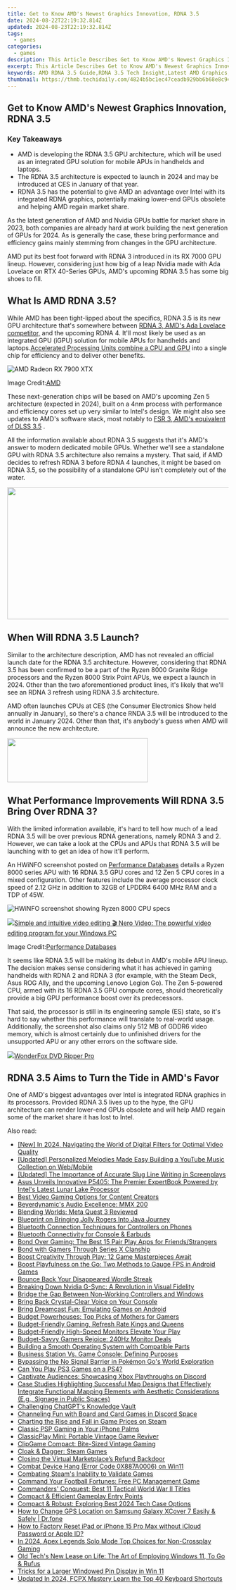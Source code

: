 ```yaml
---
title: Get to Know AMD's Newest Graphics Innovation, RDNA 3.5
date: 2024-08-22T22:19:32.814Z
updated: 2024-08-23T22:19:32.814Z
tags:
  - games
categories:
  - games
description: This Article Describes Get to Know AMD's Newest Graphics Innovation, RDNA 3.5
excerpt: This Article Describes Get to Know AMD's Newest Graphics Innovation, RDNA 3.5
keywords: AMD RDNA 3.5 Guide,RDNA 3.5 Tech Insight,Latest AMD Graphics,Explore AMD Innovations,New RDNA Graphics,AMD Graphic Advancements,Discover RDNA 3.5 Features
thumbnail: https://thmb.techidaily.com/4824b5bc1ec47ceadb929bb6b68e8c9454196f2de65b71eab7da2ab3371e3a0f.png
---
```


## Get to Know AMD's Newest Graphics Innovation, RDNA 3.5

### Key Takeaways

* AMD is developing the RDNA 3.5 GPU architecture, which will be used as an integrated GPU solution for mobile APUs in handhelds and laptops.
* The RDNA 3.5 architecture is expected to launch in 2024 and may be introduced at CES in January of that year.
* RDNA 3.5 has the potential to give AMD an advantage over Intel with its integrated RDNA graphics, potentially making lower-end GPUs obsolete and helping AMD regain market share.

 As the latest generation of AMD and Nvidia GPUs battle for market share in 2023, both companies are already hard at work building the next generation of GPUs for 2024\. As is generally the case, these bring performance and efficiency gains mainly stemming from changes in the GPU architecture.

 AMD put its best foot forward with RDNA 3 introduced in its RX 7000 GPU lineup. However, considering just how big of a leap Nvidia made with Ada Lovelace on RTX 40-Series GPUs, AMD's upcoming RDNA 3.5 has some big shoes to fill.

## What Is AMD RDNA 3.5?

 While AMD has been tight-lipped about the specifics, RDNA 3.5 is its new GPU architecture that's somewhere between [RDNA 3, AMD's Ada Lovelace competitor,](https://www.makeuseof.com/what-is-rdna-3/) and the upcoming RDNA 4\. It'll most likely be used as an integrated GPU (iGPU) solution for mobile APUs for handhelds and laptops.[Accelerated Processing Units combine a CPU and GPU](https://www.makeuseof.com/tag/what-is-the-difference-between-an-apu-a-cpu-and-a-gpu-makeuseof-explains/) into a single chip for efficiency and to deliver other benefits.

![AMD Radeon RX 7900 XTX](https://static1.makeuseofimages.com/wordpress/wp-content/uploads/2023/02/rx-7900-xtx.jpg)

 Image Credit:[AMD](https://www.youtube.com/watch?v=XAGFS8d%5FqLw)

 These next-generation chips will be based on AMD's upcoming Zen 5 architecture (expected in 2024), built on a 4nm process with performance and efficiency cores set up very similar to Intel's design. We might also see updates to AMD's software stack, most notably to [FSR 3, AMD's equivalent of DLSS 3.5](https://www.makeuseof.com/amd-announces-fsr-3-but-will-it-compete-with-dlss-35/) .

 All the information available about RDNA 3.5 suggests that it's AMD's answer to modern dedicated mobile GPUs. Whether we'll see a standalone GPU with RDNA 3.5 architecture also remains a mystery. That said, if AMD decides to refresh RDNA 3 before RDNA 4 launches, it might be based on RDNA 3.5, so the possibility of a standalone GPU isn't completely out of the water.

<!-- affiliate ads begin -->
<a href="https://25home.pxf.io/c/5597632/2090698/16836" target="_top" id="2090698"><img src="//a.impactradius-go.com/display-ad/16836-2090698" border="0" alt="" width="720" height="300"/></a>
<!-- affiliate ads end -->
## When Will RDNA 3.5 Launch?

 Similar to the architecture description, AMD has not revealed an official launch date for the RDNA 3.5 architecture. However, considering that RDNA 3.5 has been confirmed to be a part of the Ryzen 8000 Granite Ridge processors and the Ryzen 8000 Strix Point APUs, we expect a launch in 2024\. Other than the two aforementioned product lines, it's likely that we'll see an RDNA 3 refresh using RDNA 3.5 architecture.

 AMD often launches CPUs at CES (the Consumer Electronics Show held annually in January), so there's a chance RNDA 3.5 will be introduced to the world in January 2024\. Other than that, it's anybody's guess when AMD will announce the new architecture.

<!-- affiliate ads begin -->
<a href="https://godlikehost.sjv.io/c/5597632/1920054/21774" target="_top" id="1920054"><img src="//a.impactradius-go.com/display-ad/21774-1920054" border="0" alt="" width="320" height="100"/></a><img height="0" width="0" src="https://imp.pxf.io/i/5597632/1920054/21774" style="position:absolute;visibility:hidden;" border="0" />
<!-- affiliate ads end -->
## What Performance Improvements Will RDNA 3.5 Bring Over RDNA 3?

 With the limited information available, it's hard to tell how much of a lead RDNA 3.5 will be over previous RDNA generations, namely RDNA 3 and 2\. However, we can take a look at the CPUs and APUs that RDNA 3.5 will be launching with to get an idea of how it'll perform.

 An HWiNFO screenshot posted on [Performance Databases](https://performancedatabases.com/Content/Leak/Details/2023-09-01/Content.php) details a Ryzen 8000 series APU with 16 RDNA 3.5 GPU cores and 12 Zen 5 CPU cores in a mixed configuration. Other features include the average processor clock speed of 2.12 GHz in addition to 32GB of LPDDR4 6400 MHz RAM and a TDP of 45W.

![HWiNFO screenshot showing Ryzen 8000 CPU specs](https://static1.makeuseofimages.com/wordpress/wp-content/uploads/2023/09/rdna3-5-screenshot.jpg)

<!-- affiliate ads begin -->
<a href="https://store.nero.com/order/checkout.php?PRODS=42296685&QTY=1&AFFILIATE=108875&CART=1"><img src="http://cdnwww.nero.com/nero-com-wAssets/img/banners/2022/video-pp/ScreenshotSlider/Nero-Video-Advanced-editing.JPG" border="0">Simple and intuitive video editing
🎬 Nero Video:
The powerful video editing program for your Windows PC</a>
<!-- affiliate ads end -->
 Image Credit:[Performance Databases](https://performancedatabases.com/Content/Leak/Details/2023-09-01/Content.php)

 It seems like RDNA 3.5 will be making its debut in AMD's mobile APU lineup. The decision makes sense considering what it has achieved in gaming handhelds with RDNA 2 and RDNA 3 (for example, with the Steam Deck, Asus ROG Ally, and the upcoming Lenovo Legion Go). The Zen 5-powered CPU, armed with its 16 RDNA 3.5 GPU compute cores, should theoretically provide a big GPU performance boost over its predecessors.

 That said, the processor is still in its engineering sample (ES) state, so it's hard to say whether this performance will translate to real-world usage. Additionally, the screenshot also claims only 512 MB of GDDR6 video memory, which is almost certainly due to unfinished drivers for the unsupported APU or any other errors on the software side.

<!-- affiliate ads begin -->
<a href="https://secure.2checkout.com/order/checkout.php?PRODS=3922934&QTY=1&AFFILIATE=108875&CART=1"><img src="https://secure.avangate.com/images/merchant/4b0a0290ad7df100b77e86839989a75e/products/ripperpro.png" border="0">WonderFox DVD Ripper Pro</a>
<!-- affiliate ads end -->
## RDNA 3.5 Aims to Turn the Tide in AMD's Favor

 One of AMD's biggest advantages over Intel is integrated RDNA graphics in its processors. Provided RDNA 3.5 lives up to the hype, the GPU architecture can render lower-end GPUs obsolete and will help AMD regain some of the market share it has lost to Intel.


<ins class="adsbygoogle"
     style="display:block"
     data-ad-format="autorelaxed"
     data-ad-client="ca-pub-7571918770474297"
     data-ad-slot="1223367746"></ins>



<ins class="adsbygoogle"
     style="display:block"
     data-ad-client="ca-pub-7571918770474297"
     data-ad-slot="8358498916"
     data-ad-format="auto"
     data-full-width-responsive="true"></ins>





<span class="atpl-alsoreadstyle">Also read:</span>
<div><ul>
<li><a href="https://fox-friendly.techidaily.com/new-in-2024-navigating-the-world-of-digital-filters-for-optimal-video-quality/"><u>[New] In 2024, Navigating the World of Digital Filters for Optimal Video Quality</u></a></li>
<li><a href="https://facebook-video-share.techidaily.com/updated-personalized-melodies-made-easy-building-a-youtube-music-collection-on-webmobile/"><u>[Updated] Personalized Melodies Made Easy  Building a YouTube Music Collection on Web/Mobile</u></a></li>
<li><a href="https://some-guidance.techidaily.com/updated-the-importance-of-accurate-slug-line-writing-in-screenplays/"><u>[Updated] The Importance of Accurate Slug Line Writing in Screenplays</u></a></li>
<li><a href="https://hardware-tips.techidaily.com/asus-unveils-innovative-p5405-the-premier-expertbook-powered-by-intels-latest-lunar-lake-processor/"><u>Asus Unveils Innovative P5405: The Premier ExpertBook Powered by Intel's Latest Lunar Lake Processor</u></a></li>
<li><a href="https://games-able.techidaily.com/best-video-gaming-options-for-content-creators/"><u>Best Video Gaming Options for Content Creators</u></a></li>
<li><a href="https://games-able.techidaily.com/beyerdynamics-audio-excellence-mmx-200/"><u>Beyerdynamic's Audio Excellence: MMX 200</u></a></li>
<li><a href="https://games-able.techidaily.com/blending-worlds-meta-quest-3-reviewed/"><u>Blending Worlds: Meta Quest 3 Reviewed</u></a></li>
<li><a href="https://games-able.techidaily.com/blueprint-on-bringing-jolly-rogers-into-java-journey/"><u>Blueprint on Bringing Jolly Rogers Into Java Journey</u></a></li>
<li><a href="https://games-able.techidaily.com/bluetooth-connection-techniques-for-controllers-on-phones/"><u>Bluetooth Connection Techniques for Controllers on Phones</u></a></li>
<li><a href="https://games-able.techidaily.com/bluetooth-connectivity-for-console-and-earbuds/"><u>Bluetooth Connectivity for Console & Earbuds</u></a></li>
<li><a href="https://games-able.techidaily.com/bond-over-gaming-the-best-15-pair-play-apps-for-friendsstrangers/"><u>Bond Over Gaming: The Best 15 Pair Play Apps for Friends/Strangers</u></a></li>
<li><a href="https://games-able.techidaily.com/bond-with-gamers-through-series-x-clanship/"><u>Bond with Gamers Through Series X Clanship</u></a></li>
<li><a href="https://games-able.techidaily.com/boost-creativity-through-play-12-game-masterpieces-await/"><u>Boost Creativity Through Play: 12 Game Masterpieces Await</u></a></li>
<li><a href="https://games-able.techidaily.com/boost-playfulness-on-the-go-two-methods-to-gauge-fps-in-android-games/"><u>Boost Playfulness on the Go: Two Methods to Gauge FPS in Android Games</u></a></li>
<li><a href="https://games-able.techidaily.com/bounce-back-your-disappeared-wordle-streak/"><u>Bounce Back Your Disappeared Wordle Streak</u></a></li>
<li><a href="https://games-able.techidaily.com/breaking-down-nvidia-g-sync-a-revolution-in-visual-fidelity/"><u>Breaking Down Nvidia G-Sync: A Revolution in Visual Fidelity</u></a></li>
<li><a href="https://games-able.techidaily.com/bridge-the-gap-between-non-working-controllers-and-windows/"><u>Bridge the Gap Between Non-Working Controllers and Windows</u></a></li>
<li><a href="https://games-able.techidaily.com/bring-back-crystal-clear-voice-on-your-console/"><u>Bring Back Crystal-Clear Voice on Your Console</u></a></li>
<li><a href="https://games-able.techidaily.com/bring-dreamcast-fun-emulating-games-on-android/"><u>Bring Dreamcast Fun: Emulating Games on Android</u></a></li>
<li><a href="https://games-able.techidaily.com/budget-powerhouses-top-picks-of-mothers-for-gamers/"><u>Budget Powerhouses: Top Picks of Mothers for Gamers</u></a></li>
<li><a href="https://games-able.techidaily.com/budget-friendly-gaming-refresh-rate-kings-and-queens/"><u>Budget-Friendly Gaming, Refresh Rate Kings and Queens</u></a></li>
<li><a href="https://games-able.techidaily.com/budget-friendly-high-speed-monitors-elevate-your-play/"><u>Budget-Friendly High-Speed Monitors Elevate Your Play</u></a></li>
<li><a href="https://games-able.techidaily.com/budget-savvy-gamers-rejoice-240hz-monitor-deals/"><u>Budget-Savvy Gamers Rejoice: 240Hz Monitor Deals</u></a></li>
<li><a href="https://games-able.techidaily.com/building-a-smooth-operating-system-with-compatible-parts/"><u>Building a Smooth Operating System with Compatible Parts</u></a></li>
<li><a href="https://games-able.techidaily.com/business-station-vs-game-console-defining-purposes/"><u>Business Station Vs. Game Console: Defining Purposes</u></a></li>
<li><a href="https://games-able.techidaily.com/bypassing-the-no-signal-barrier-in-pokemon-gos-world-exploration/"><u>Bypassing the No Signal Barrier in Pokémon Go's World Exploration</u></a></li>
<li><a href="https://games-able.techidaily.com/can-you-play-ps3-games-on-a-ps4/"><u>Can You Play PS3 Games on a PS4?</u></a></li>
<li><a href="https://games-able.techidaily.com/captivate-audiences-showcasing-xbox-playthroughs-on-discord/"><u>Captivate Audiences: Showcasing Xbox Playthroughs on Discord</u></a></li>
<li><a href="https://games-able.techidaily.com/case-studies-highlighting-successful-map-designs-that-effectively-integrate-functional-mapping-elements-with-aesthetic-considerations-eg-signage-in-public-s4/"><u>Case Studies Highlighting Successful Map Designs that Effectively Integrate Functional Mapping Elements with Aesthetic Considerations (E.g., Signage in Public Spaces)</u></a></li>
<li><a href="https://tech-haven.techidaily.com/challenging-chatgpts-knowledge-vault/"><u>Challenging ChatGPT's Knowledge Vault</u></a></li>
<li><a href="https://games-able.techidaily.com/channeling-fun-with-board-and-card-games-in-discord-space/"><u>Channeling Fun with Board and Card Games in Discord Space</u></a></li>
<li><a href="https://games-able.techidaily.com/charting-the-rise-and-fall-in-game-prices-on-steam/"><u>Charting the Rise and Fall in Game Prices on Steam</u></a></li>
<li><a href="https://games-able.techidaily.com/classic-psp-gaming-in-your-iphone-palms/"><u>Classic PSP Gaming in Your iPhone Palms</u></a></li>
<li><a href="https://games-able.techidaily.com/classicplay-mini-portable-vintage-game-reviver/"><u>ClassicPlay Mini: Portable Vintage Game Reviver</u></a></li>
<li><a href="https://games-able.techidaily.com/clipgame-compact-bite-sized-vintage-gaming/"><u>ClipGame Compact: Bite-Sized Vintage Gaming</u></a></li>
<li><a href="https://games-able.techidaily.com/cloak-and-dagger-steam-games/"><u>Cloak & Dagger: Steam Games</u></a></li>
<li><a href="https://games-able.techidaily.com/closing-the-virtual-marketplaces-refund-backdoor/"><u>Closing the Virtual Marketplace’s Refund Backdoor</u></a></li>
<li><a href="https://games-able.techidaily.com/combat-device-hang-error-code-0x887a0006-on-win11/"><u>Combat Device Hang (Error Code 0X887A0006) on Win11</u></a></li>
<li><a href="https://games-able.techidaily.com/combating-steams-inability-to-validate-games/"><u>Combating Steam's Inability to Validate Games</u></a></li>
<li><a href="https://games-able.techidaily.com/command-your-football-fortunes-free-pc-management-game/"><u>Command Your Football Fortunes: Free PC Management Game</u></a></li>
<li><a href="https://games-able.techidaily.com/commanders-conquest-best-11-tactical-world-war-ii-titles/"><u>Commanders' Conquest: Best 11 Tactical World War II Titles</u></a></li>
<li><a href="https://games-able.techidaily.com/compact-and-efficient-gameplay-entry-points/"><u>Compact & Efficient Gameplay Entry Points</u></a></li>
<li><a href="https://games-able.techidaily.com/compact-and-robust-exploring-best-2024-tech-case-options/"><u>Compact & Robust: Exploring Best 2024 Tech Case Options</u></a></li>
<li><a href="https://location-social.techidaily.com/how-to-change-gps-location-on-samsung-galaxy-xcover-7-easily-and-safely-drfone-by-drfone-virtual-android/"><u>How to Change GPS Location on Samsung Galaxy XCover 7 Easily & Safely | Dr.fone</u></a></li>
<li><a href="https://activate-lock.techidaily.com/how-to-factory-reset-ipad-or-iphone-15-pro-max-without-icloud-password-or-apple-id-by-drfone-ios/"><u>How to Factory Reset iPad or iPhone 15 Pro Max without iCloud Password or Apple ID?</u></a></li>
<li><a href="https://video-capture.techidaily.com/in-2024-apex-legends-solo-mode-top-choices-for-non-crossplay-gaming/"><u>In 2024, Apex Legends Solo Mode  Top Choices for Non-Crossplay Gaming</u></a></li>
<li><a href="https://win11.techidaily.com/old-techs-new-lease-on-life-the-art-of-employing-windows-11-to-go-and-rufus/"><u>Old Tech's New Lease on Life: The Art of Employing Windows 11, To Go & Rufus</u></a></li>
<li><a href="https://win11-tips.techidaily.com/tricks-for-a-larger-windowed-pin-display-in-win-11/"><u>Tricks for a Larger Windowed Pin Display in Win 11</u></a></li>
<li><a href="https://smart-video-editing.techidaily.com/updated-in-2024-fcpx-mastery-learn-the-top-40-keyboard-shortcuts/"><u>Updated In 2024, FCPX Mastery Learn the Top 40 Keyboard Shortcuts</u></a></li>
</ul></div>
